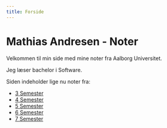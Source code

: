 ```yaml
---
title: Forside
---
```


# Mathias Andresen - Noter

Velkommen til min side med mine noter fra Aalborg Universitet.

Jeg læser bachelor i Software.

Siden indeholder lige nu noter fra:

* [3 Semester](3-semester/index.md)
* [4 Semester](4-semester/index.md)
* [5 Semester](5-semester/index.md)
* [6 Semester](6-semester/index.md)
* [7 Semester](7-semester/index.md)

<br>





